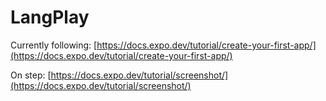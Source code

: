 # LangPlay

Currently following: [https://docs.expo.dev/tutorial/create-your-first-app/](https://docs.expo.dev/tutorial/create-your-first-app/)

On step: [https://docs.expo.dev/tutorial/screenshot/](https://docs.expo.dev/tutorial/screenshot/)